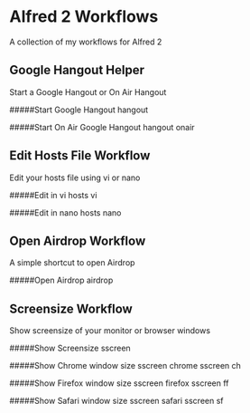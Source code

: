 Alfred 2 Workflows
==================

A collection of my workflows for Alfred 2



Google Hangout Helper
---------------------
Start a Google Hangout or On Air Hangout

#####Start Google Hangout
hangout

#####Start On Air Google Hangout
hangout onair




Edit Hosts File Workflow
---------------------
Edit your hosts file using vi or nano

#####Edit in vi
hosts vi

#####Edit in nano
hosts nano




Open Airdrop Workflow
---------------------
A simple shortcut to open Airdrop

#####Open Airdrop
airdrop
  



Screensize Workflow
---------------------
Show screensize of your monitor or browser windows

#####Show Screensize
sscreen

#####Show Chrome window size
sscreen chrome
sscreen ch

#####Show Firefox window size
sscreen firefox
sscreen ff

#####Show Safari window size
sscreen safari
sscreen sf
    


